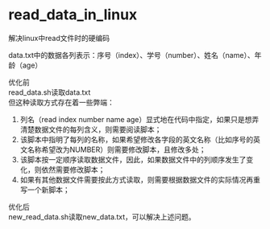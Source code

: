 # read_data_in_linux
解决linux中read文件时的硬编码

data.txt中的数据各列表示：序号（index）、学号（number）、姓名（name）、年龄（age）  

优化前  
read_data.sh读取data.txt     
但这种读取方式存在着一些弊端：  
1. 列名（read index number name age）显式地在代码中指定，如果只是想弄清楚数据文件的每列含义，则需要阅读脚本；
2. 该脚本中指明了每列的名称，如果希望修改各字段的英文名称（比如序号的英文名称希望改为NUMBER）则需要修改脚本，且修改多处；
3. 该脚本按一定顺序读取数据文件，因此，如果数据文件中的列顺序发生了变化，则依然需要修改脚本；
4. 如果有其他数据文件需要按此方式读取，则需要根据数据文件的实际情况再重写一个新脚本；

优化后  
new_read_data.sh读取new_data.txt，可以解决上述问题。
